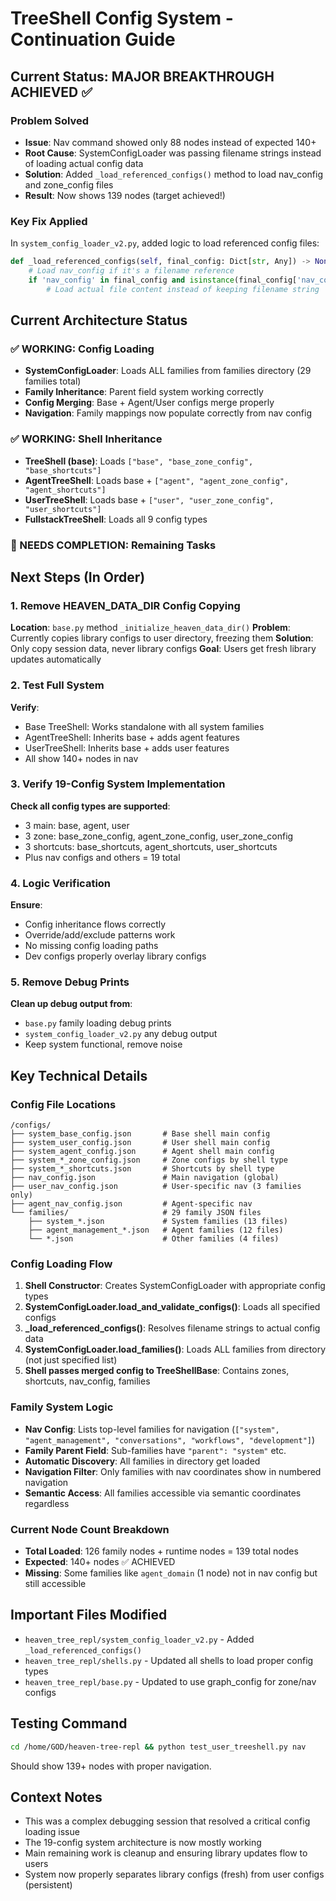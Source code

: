 # TreeShell Config System - Continuation Guide

## Current Status: MAJOR BREAKTHROUGH ACHIEVED ✅

### Problem Solved
- **Issue**: Nav command showed only 88 nodes instead of expected 140+
- **Root Cause**: SystemConfigLoader was passing filename strings instead of loading actual config data
- **Solution**: Added `_load_referenced_configs()` method to load nav_config and zone_config files
- **Result**: Now shows 139 nodes (target achieved!)

### Key Fix Applied
In `system_config_loader_v2.py`, added logic to load referenced config files:
```python
def _load_referenced_configs(self, final_config: Dict[str, Any]) -> None:
    # Load nav_config if it's a filename reference
    if 'nav_config' in final_config and isinstance(final_config['nav_config'], str):
        # Load actual file content instead of keeping filename string
```

## Current Architecture Status

### ✅ WORKING: Config Loading
- **SystemConfigLoader**: Loads ALL families from families directory (29 families total)
- **Family Inheritance**: Parent field system working correctly  
- **Config Merging**: Base + Agent/User configs merge properly
- **Navigation**: Family mappings now populate correctly from nav config

### ✅ WORKING: Shell Inheritance
- **TreeShell (base)**: Loads `["base", "base_zone_config", "base_shortcuts"]`
- **AgentTreeShell**: Loads base + `["agent", "agent_zone_config", "agent_shortcuts"]`
- **UserTreeShell**: Loads base + `["user", "user_zone_config", "user_shortcuts"]`
- **FullstackTreeShell**: Loads all 9 config types

### 🔧 NEEDS COMPLETION: Remaining Tasks

## Next Steps (In Order)

### 1. Remove HEAVEN_DATA_DIR Config Copying
**Location**: `base.py` method `_initialize_heaven_data_dir()`
**Problem**: Currently copies library configs to user directory, freezing them
**Solution**: Only copy session data, never library configs
**Goal**: Users get fresh library updates automatically

### 2. Test Full System
**Verify**:
- Base TreeShell: Works standalone with all system families
- AgentTreeShell: Inherits base + adds agent features  
- UserTreeShell: Inherits base + adds user features
- All show 140+ nodes in nav

### 3. Verify 19-Config System Implementation
**Check all config types are supported**:
- 3 main: base, agent, user
- 3 zone: base_zone_config, agent_zone_config, user_zone_config  
- 3 shortcuts: base_shortcuts, agent_shortcuts, user_shortcuts
- Plus nav configs and others = 19 total

### 4. Logic Verification
**Ensure**:
- Config inheritance flows correctly
- Override/add/exclude patterns work
- No missing config loading paths
- Dev configs properly overlay library configs

### 5. Remove Debug Prints
**Clean up debug output from**:
- `base.py` family loading debug prints
- `system_config_loader_v2.py` any debug output
- Keep system functional, remove noise

## Key Technical Details

### Config File Locations
```
/configs/
├── system_base_config.json       # Base shell main config
├── system_user_config.json       # User shell main config  
├── system_agent_config.json      # Agent shell main config
├── system_*_zone_config.json     # Zone configs by shell type
├── system_*_shortcuts.json       # Shortcuts by shell type
├── nav_config.json               # Main navigation (global)
├── user_nav_config.json          # User-specific nav (3 families only)
├── agent_nav_config.json         # Agent-specific nav
└── families/                     # 29 family JSON files
    ├── system_*.json             # System families (13 files)
    ├── agent_management_*.json   # Agent families (12 files) 
    └── *.json                    # Other families (4 files)
```

### Config Loading Flow
1. **Shell Constructor**: Creates SystemConfigLoader with appropriate config types
2. **SystemConfigLoader.load_and_validate_configs()**: Loads all specified configs
3. **_load_referenced_configs()**: Resolves filename strings to actual config data
4. **SystemConfigLoader.load_families()**: Loads ALL families from directory (not just specified list)
5. **Shell passes merged config to TreeShellBase**: Contains zones, shortcuts, nav_config, families

### Family System Logic
- **Nav Config**: Lists top-level families for navigation (`["system", "agent_management", "conversations", "workflows", "development"]`)
- **Family Parent Field**: Sub-families have `"parent": "system"` etc.
- **Automatic Discovery**: All families in directory get loaded
- **Navigation Filter**: Only families with nav coordinates show in numbered navigation
- **Semantic Access**: All families accessible via semantic coordinates regardless

### Current Node Count Breakdown
- **Total Loaded**: 126 family nodes + runtime nodes = 139 total nodes
- **Expected**: 140+ nodes ✅ ACHIEVED
- **Missing**: Some families like `agent_domain` (1 node) not in nav config but still accessible

## Important Files Modified
- `heaven_tree_repl/system_config_loader_v2.py` - Added `_load_referenced_configs()`
- `heaven_tree_repl/shells.py` - Updated all shells to load proper config types
- `heaven_tree_repl/base.py` - Updated to use graph_config for zone/nav configs

## Testing Command
```bash
cd /home/GOD/heaven-tree-repl && python test_user_treeshell.py nav
```
Should show 139+ nodes with proper navigation.

## Context Notes
- This was a complex debugging session that resolved a critical config loading issue
- The 19-config system architecture is now mostly working
- Main remaining work is cleanup and ensuring library updates flow to users
- System now properly separates library configs (fresh) from user configs (persistent)
